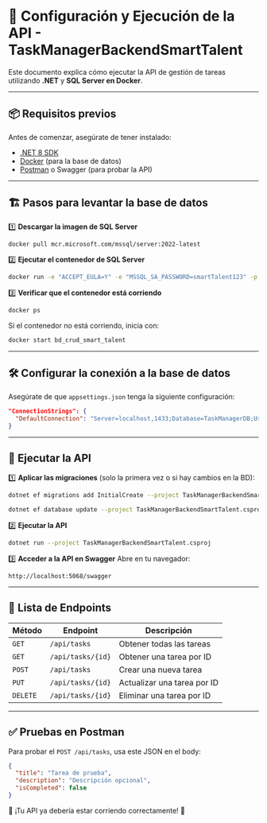 # 🚀 Configuración y Ejecución de la API - TaskManagerBackendSmartTalent

Este documento explica cómo ejecutar la API de gestión de tareas utilizando **.NET** y **SQL Server en Docker**.

---

## 📦 **Requisitos previos**
Antes de comenzar, asegúrate de tener instalado:
- [.NET 8 SDK](https://dotnet.microsoft.com/en-us/download/dotnet/8.0)
- [Docker](https://www.docker.com/products/docker-desktop/) (para la base de datos)
- [Postman](https://www.postman.com/) o Swagger (para probar la API)

---

## 🏗️ **Pasos para levantar la base de datos**

1️⃣ **Descargar la imagen de SQL Server**
```sh
docker pull mcr.microsoft.com/mssql/server:2022-latest
```

2️⃣ **Ejecutar el contenedor de SQL Server**
```sh
docker run -e "ACCEPT_EULA=Y" -e "MSSQL_SA_PASSWORD=smartTalent123" -p 1433:1433 -d --name bd_crud_smart_talent mcr.microsoft.com/mssql/server:2022-latest
```

3️⃣ **Verificar que el contenedor está corriendo**
```sh
docker ps
```
Si el contenedor no está corriendo, inicia con:
```sh
docker start bd_crud_smart_talent
```

---

## 🛠️ **Configurar la conexión a la base de datos**
Asegúrate de que `appsettings.json` tenga la siguiente configuración:

```json
"ConnectionStrings": {
  "DefaultConnection": "Server=localhost,1433;Database=TaskManagerDB;User Id=sa;Password=smartTalent123;TrustServerCertificate=True;"
}
```

---

## 🚀 **Ejecutar la API**

1️⃣ **Aplicar las migraciones** (solo la primera vez o si hay cambios en la BD):
```sh
dotnet ef migrations add InitialCreate --project TaskManagerBackendSmartTalent.csproj
```
```sh
dotnet ef database update --project TaskManagerBackendSmartTalent.csproj
```

2️⃣ **Ejecutar la API**
```sh
dotnet run --project TaskManagerBackendSmartTalent.csproj
```

3️⃣ **Acceder a la API en Swagger**
Abre en tu navegador:
```
http://localhost:5068/swagger
```

---

## 📌 **Lista de Endpoints**

| Método | Endpoint               | Descripción                        |
|--------|------------------------|------------------------------------|
| `GET`  | `/api/tasks`           | Obtener todas las tareas          |
| `GET`  | `/api/tasks/{id}`      | Obtener una tarea por ID          |
| `POST` | `/api/tasks`           | Crear una nueva tarea             |
| `PUT`  | `/api/tasks/{id}`      | Actualizar una tarea por ID       |
| `DELETE` | `/api/tasks/{id}`    | Eliminar una tarea por ID         |

---

## ✅ **Pruebas en Postman**
Para probar el `POST /api/tasks`, usa este JSON en el body:
```json
{
  "title": "Tarea de prueba",
  "description": "Descripción opcional",
  "isCompleted": false
}
```

🚀 ¡Tu API ya debería estar corriendo correctamente! 🎉

